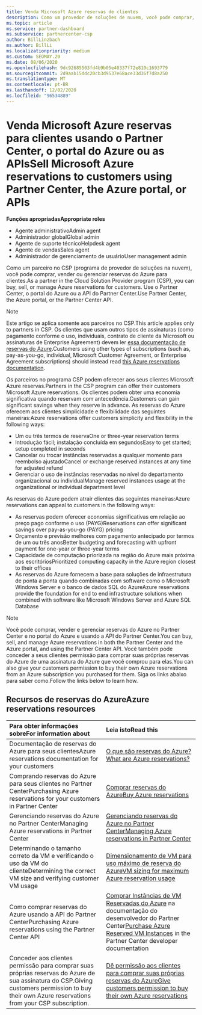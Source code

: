 ```yaml
---
title: Venda Microsoft Azure reservas de clientes
description: Como um provedor de soluções de nuvem, você pode comprar, vender ou gerenciar reservas do Azure para clientes. Use o Partner Center, o portal do Azure ou a API do Partner Center.
ms.topic: article
ms.service: partner-dashboard
ms.subservice: partnercenter-csp
author: BillLinzbach
ms.author: BillLi
ms.localizationpriority: medium
ms.custom: SEOMAY.20
ms.date: 08/06/2020
ms.openlocfilehash: 9dc92685503fd4b9b05e40337f72e810c1693779
ms.sourcegitcommit: 2d9aab15ddc20cb3d9537e68ace33d36f7d8a250
ms.translationtype: MT
ms.contentlocale: pt-BR
ms.lasthandoff: 12/02/2020
ms.locfileid: "96534889"
---
```

# <a name="sell-microsoft-azure-reservations-to-customers-using-partner-center-the-azure-portal-or-apis"></a><span data-ttu-id="07ed9-104">Venda Microsoft Azure reservas para clientes usando o Partner Center, o portal do Azure ou as APIs</span><span class="sxs-lookup"><span data-stu-id="07ed9-104">Sell Microsoft Azure reservations to customers using Partner Center, the Azure portal, or APIs</span></span>

<span data-ttu-id="07ed9-105">**Funções apropriadas**</span><span class="sxs-lookup"><span data-stu-id="07ed9-105">**Appropriate roles**</span></span>

- <span data-ttu-id="07ed9-106">Agente administrativo</span><span class="sxs-lookup"><span data-stu-id="07ed9-106">Admin agent</span></span>
- <span data-ttu-id="07ed9-107">Administrador global</span><span class="sxs-lookup"><span data-stu-id="07ed9-107">Global admin</span></span>
- <span data-ttu-id="07ed9-108">Agente de suporte técnico</span><span class="sxs-lookup"><span data-stu-id="07ed9-108">Helpdesk agent</span></span>
- <span data-ttu-id="07ed9-109">Agente de vendas</span><span class="sxs-lookup"><span data-stu-id="07ed9-109">Sales agent</span></span>
- <span data-ttu-id="07ed9-110">Administrador de gerenciamento de usuário</span><span class="sxs-lookup"><span data-stu-id="07ed9-110">User management admin</span></span>

<span data-ttu-id="07ed9-111">Como um parceiro no CSP (programa de provedor de soluções na nuvem), você pode comprar, vender ou gerenciar reservas do Azure para clientes.</span><span class="sxs-lookup"><span data-stu-id="07ed9-111">As a partner in the Cloud Solution Provider program (CSP), you can buy, sell, or manage Azure reservations for customers.</span></span> <span data-ttu-id="07ed9-112">Use o Partner Center, o portal do Azure ou a API do Partner Center.</span><span class="sxs-lookup"><span data-stu-id="07ed9-112">Use Partner Center, the Azure portal, or the Partner Center API.</span></span>

> [!NOTE]
> <span data-ttu-id="07ed9-113">Este artigo se aplica somente aos parceiros no CSP.</span><span class="sxs-lookup"><span data-stu-id="07ed9-113">This article applies only to partners in CSP.</span></span> <span data-ttu-id="07ed9-114">Os clientes que usam outros tipos de assinaturas (como pagamento conforme o uso, individuais, contrato de cliente da Microsoft ou assinaturas de Enterprise Agreement) devem ler [essa documentação de reservas do Azure](/azure/cost-management-billing/reservations).</span><span class="sxs-lookup"><span data-stu-id="07ed9-114">Customers using other types of subscriptions (such as, pay-as-you-go, individual, Microsoft Customer Agreement, or Enterprise Agreement subscriptions) should instead read [this Azure reservations documentation](/azure/cost-management-billing/reservations).</span></span>

<span data-ttu-id="07ed9-115">Os parceiros no programa CSP podem oferecer aos seus clientes Microsoft Azure reservas.</span><span class="sxs-lookup"><span data-stu-id="07ed9-115">Partners in the CSP program can offer their customers Microsoft Azure reservations.</span></span> <span data-ttu-id="07ed9-116">Os clientes podem obter uma economia significativa quando reservam com antecedência.</span><span class="sxs-lookup"><span data-stu-id="07ed9-116">Customers can gain significant savings when they reserve in advance.</span></span> <span data-ttu-id="07ed9-117">As reservas do Azure oferecem aos clientes simplicidade e flexibilidade das seguintes maneiras:</span><span class="sxs-lookup"><span data-stu-id="07ed9-117">Azure reservations offer customers simplicity and flexibility in the following ways:</span></span>

- <span data-ttu-id="07ed9-118">Um ou três termos de reserva</span><span class="sxs-lookup"><span data-stu-id="07ed9-118">One or three-year reservation terms</span></span>
- <span data-ttu-id="07ed9-119">Introdução fácil; instalação concluída em segundos</span><span class="sxs-lookup"><span data-stu-id="07ed9-119">Easy to get started; setup completed in seconds</span></span>
- <span data-ttu-id="07ed9-120">Cancelar ou trocar instâncias reservadas a qualquer momento para reembolso ajustado</span><span class="sxs-lookup"><span data-stu-id="07ed9-120">Cancel or exchange reserved instances at any time for adjusted refund</span></span>
- <span data-ttu-id="07ed9-121">Gerenciar o uso de instâncias reservadas no nível do departamento organizacional ou individual</span><span class="sxs-lookup"><span data-stu-id="07ed9-121">Manage reserved instances usage at the organizational or individual department level</span></span>

<span data-ttu-id="07ed9-122">As reservas do Azure podem atrair clientes das seguintes maneiras:</span><span class="sxs-lookup"><span data-stu-id="07ed9-122">Azure reservations can appeal to customers in the following ways:</span></span>

- <span data-ttu-id="07ed9-123">As reservas podem oferecer economias significativas em relação ao preço pago conforme o uso (PAYG)</span><span class="sxs-lookup"><span data-stu-id="07ed9-123">Reservations can offer significant savings over pay-as-you-go (PAYG) pricing</span></span>
- <span data-ttu-id="07ed9-124">Orçamento e previsão melhores com pagamento antecipado por termos de um ou três anos</span><span class="sxs-lookup"><span data-stu-id="07ed9-124">Better budgeting and forecasting with upfront payment for one-year or three-year terms</span></span>
- <span data-ttu-id="07ed9-125">Capacidade de computação priorizada na região do Azure mais próxima aos escritórios</span><span class="sxs-lookup"><span data-stu-id="07ed9-125">Prioritized computing capacity in the Azure region closest to their offices</span></span>
- <span data-ttu-id="07ed9-126">As reservas do Azure fornecem a base para soluções de infraestrutura de ponta a ponta quando combinadas com software como o Microsoft Windows Server e o banco de dados SQL do Azure</span><span class="sxs-lookup"><span data-stu-id="07ed9-126">Azure reservations provide the foundation for end to end infrastructure solutions when combined with software like Microsoft Windows Server and Azure SQL Database</span></span>

>[!NOTE]
> <span data-ttu-id="07ed9-127">Você pode comprar, vender e gerenciar reservas do Azure no Partner Center e no portal do Azure e usando a API do Partner Center.</span><span class="sxs-lookup"><span data-stu-id="07ed9-127">You can buy, sell, and manage Azure reservations in both the Partner Center and the Azure portal, and using the Partner Center API.</span></span> <span data-ttu-id="07ed9-128">Você também pode conceder a seus clientes permissão para comprar suas próprias reservas do Azure de uma assinatura do Azure que você comprou para elas.</span><span class="sxs-lookup"><span data-stu-id="07ed9-128">You can also give your customers permission to buy their own Azure reservations from an Azure subscription you purchased for them.</span></span> <span data-ttu-id="07ed9-129">Siga os links abaixo para saber como.</span><span class="sxs-lookup"><span data-stu-id="07ed9-129">Follow the links below to learn how.</span></span>

## <a name="azure-reservations-resources"></a><span data-ttu-id="07ed9-130">Recursos de reservas do Azure</span><span class="sxs-lookup"><span data-stu-id="07ed9-130">Azure reservations resources</span></span>

|<span data-ttu-id="07ed9-131">**Para obter informações sobre**</span><span class="sxs-lookup"><span data-stu-id="07ed9-131">**For information about**</span></span>   |<span data-ttu-id="07ed9-132">**Leia isto**</span><span class="sxs-lookup"><span data-stu-id="07ed9-132">**Read this**</span></span>    |
|:-----------------------------|:-----------------|
| <span data-ttu-id="07ed9-133">Documentação de reservas do Azure para seus clientes</span><span class="sxs-lookup"><span data-stu-id="07ed9-133">Azure reservations documentation for your customers</span></span> | [<span data-ttu-id="07ed9-134">O que são reservas do Azure?</span><span class="sxs-lookup"><span data-stu-id="07ed9-134">What are Azure reservations?</span></span>](/azure/billing/billing-save-compute-costs-reservations)
|<span data-ttu-id="07ed9-135">Comprando reservas do Azure para seus clientes no Partner Center</span><span class="sxs-lookup"><span data-stu-id="07ed9-135">Purchasing Azure reservations for your customers in Partner Center</span></span>   |[<span data-ttu-id="07ed9-136">Comprar reservas do Azure</span><span class="sxs-lookup"><span data-stu-id="07ed9-136">Buy Azure reservations</span></span>](azure-reservations-buying.md)
|<span data-ttu-id="07ed9-137">Gerenciando reservas do Azure no Partner Center</span><span class="sxs-lookup"><span data-stu-id="07ed9-137">Managing Azure reservations in Partner Center</span></span> | [<span data-ttu-id="07ed9-138">Gerenciando reservas do Azure no Partner Center</span><span class="sxs-lookup"><span data-stu-id="07ed9-138">Managing Azure reservations in Partner Center</span></span>](azure-reservations-manage.md)
|<span data-ttu-id="07ed9-139">Determinando o tamanho correto da VM e verificando o uso da VM do cliente</span><span class="sxs-lookup"><span data-stu-id="07ed9-139">Determining the correct VM size and verifying customer VM usage</span></span>   |[<span data-ttu-id="07ed9-140">Dimensionamento de VM para uso máximo de reserva do Azure</span><span class="sxs-lookup"><span data-stu-id="07ed9-140">VM sizing for maximum Azure reservation usage</span></span>](azure-usage.md)   |
|<span data-ttu-id="07ed9-141">Como comprar reservas do Azure usando a API do Partner Center</span><span class="sxs-lookup"><span data-stu-id="07ed9-141">Purchasing Azure reservations using the Partner Center API</span></span> | <span data-ttu-id="07ed9-142">[Comprar Instâncias de VM Reservadas do Azure](/partner-center/develop/purchase-azure-reservations) na documentação do desenvolvedor do Partner Center</span><span class="sxs-lookup"><span data-stu-id="07ed9-142">[Purchase Azure Reserved VM Instances](/partner-center/develop/purchase-azure-reservations) in the Partner Center developer documentation</span></span>   |
|<span data-ttu-id="07ed9-143">Conceder aos clientes permissão para comprar suas próprias reservas do Azure de sua assinatura do CSP.</span><span class="sxs-lookup"><span data-stu-id="07ed9-143">Giving customers permission to buy their own Azure reservations from your CSP subscription.</span></span> | [<span data-ttu-id="07ed9-144">Dê permissão aos clientes para comprar suas próprias reservas do Azure</span><span class="sxs-lookup"><span data-stu-id="07ed9-144">Give customers permission to buy their own Azure reservations</span></span>](give-customers-permission.md)   |